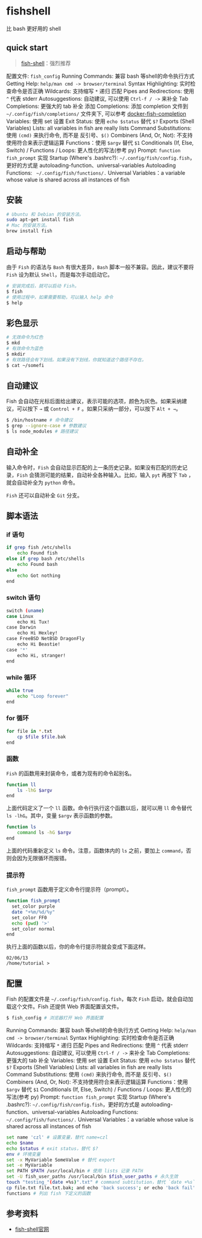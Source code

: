 # fishshell

比 bash 更好用的 shell

## quick start

> [fish-shell](http://fishshell.com)：强烈推荐

配置文件: `fish_config`
Running Commands: 兼容 bash 等shell的命令执行方式
Getting Help: `help/man cmd -> browser/terminal`
Syntax Highlighting: 实时检查命令是否正确
Wildcards: 支持缩写  `*` 递归 匹配
Pipes and Redirections: 使用 `^` 代表 stderr
Autosuggestions: 自动建议, 可以使用 `Ctrl-f / ->` 来补全
Tab Completions: 更强大的 tab 补全
添加 Completions: 添加 completion 文件到 `~/.config/fish/completions/` 文件夹下, 可以参考 [docker-fish-completion](https://github.com/barnybug-archive/docker-fish-completion)
Variables: 使用 set 设置
Exit Status: 使用 `echo $status` 替代 `$?`
Exports (Shell Variables)
Lists: all variables in fish are really lists
Command Substitutions: 使用 `(cmd)` 来执行命令, 而不是 反引号、`$()`
Combiners (And, Or, Not): 不支持使用符合来表示逻辑运算
Functions：使用 `$argv` 替代 `$1`
Conditionals (If, Else, Switch) / Functions / Loops: 更人性化的写法(参考 py)
Prompt: `function fish_prompt` 实现
Startup (Where's .bashrc?): `~/.config/fish/config.fish`，更好的方式是 autoloading-function、universal-variables
Autoloading Functions: ` ~/.config/fish/functions/.`
Universal Variables：a variable whose value is shared across all instances of fish

## 安装

```bash
# Ubuntu 和 Debian 的安装方法。
sudo apt-get install fish
# Mac 的安装方法。
brew install fish
```

## 启动与帮助

由于 `Fish` 的语法与 `Bash` 有很大差异，`Bash` 脚本一般不兼容。因此，建议不要将 `Fish` 设为默认 `Shell`，而是每次手动启动它。

```bash
# 安装完成后，就可以启动 Fish。
$ fish
# 使用过程中，如果需要帮助，可以输入 help 命令
$ help
```

## 彩色显示

```bash
# 无效命令为红色
$ mkd
# 有效命令为蓝色
$ mkdir
# 有效路径会有下划线。如果没有下划线，你就知道这个路径不存在。
$ cat ~/somefi
```

## 自动建议

Fish 会自动在光标后面给出建议，表示可能的选项，颜色为灰色。如果采纳建议，可以按下 `→` 或 `Control + F` 。如果只采纳一部分，可以按下 `Alt + →`。

```bash
$ /bin/hostname # 命令建议
$ grep --ignore-case # 参数建议
$ ls node_modules # 路径建议
```

## 自动补全

输入命令时，`Fish` 会自动显示匹配的上一条历史记录。如果没有匹配的历史记录，`Fish` 会猜测可能的结果，自动补全各种输入。比如，输入 `pyt` 再按下 `Tab` ，就会自动补全为 `python` 命令。

`Fish` 还可以自动补全 `Git` 分支。

## 脚本语法

### if 语句

```bash
if grep fish /etc/shells
    echo Found fish
else if grep bash /etc/shells
    echo Found bash
else
    echo Got nothing
end
```

### switch 语句

```bash
switch (uname)
case Linux
    echo Hi Tux!
case Darwin
    echo Hi Hexley!
case FreeBSD NetBSD DragonFly
    echo Hi Beastie!
case '*'
    echo Hi, stranger!
end
```

### while 循环

```bash
while true
    echo "Loop forever"
end
```

### for 循环

```bash
for file in *.txt
    cp $file $file.bak
end
```

### 函数

`Fish` 的函数用来封装命令，或者为现有的命令起别名。

```bash
function ll
    ls -lhG $argv
end
```

上面代码定义了一个 `ll` 函数。命令行执行这个函数以后，就可以用 `ll` 命令替代 `ls -lhG`。其中，变量 `$argv` 表示函数的参数。

```bash
function ls
    command ls -hG $argv
end
```

上面的代码重新定义 `ls` 命令。注意，函数体内的 `ls` 之前，要加上 `command`，否则会因为无限循环而报错。

### 提示符

`fish_prompt` 函数用于定义命令行提示符（prompt）。

```bash
function fish_prompt
  set_color purple
  date "+%m/%d/%y"
  set_color FF0
  echo (pwd) '>'
  set_color normal
end
```

执行上面的函数以后，你的命令行提示符就会变成下面这样。

```
02/06/13
/home/tutorial >
```

## 配置

Fish 的配置文件是 `~/.config/fish/config.fish`，每次 `Fish` 启动，就会自动加载这个文件。Fish 还提供 Web 界面配置该文件。

```bash
$ fish_config # 浏览器打开 Web 界面配置
```

Running Commands: 兼容 bash 等shell的命令执行方式
Getting Help: `help/man cmd -> browser/terminal`
Syntax Highlighting: 实时检查命令是否正确
Wildcards: 支持缩写  `*` 递归 匹配
Pipes and Redirections: 使用 `^` 代表 stderr
Autosuggestions: 自动建议, 可以使用 `Ctrl-f / ->` 来补全
Tab Completions: 更强大的 tab 补全
Variables: 使用 set 设置
Exit Status: 使用 `echo $status` 替代 `$?`
Exports (Shell Variables)
Lists: all variables in fish are really lists
Command Substitutions: 使用 `(cmd)` 来执行命令, 而不是 反引号、`$()`
Combiners (And, Or, Not): 不支持使用符合来表示逻辑运算
Functions：使用 `$argv` 替代 `$1`
Conditionals (If, Else, Switch) / Functions / Loops: 更人性化的写法(参考 py)
Prompt: `function fish_prompt` 实现
Startup (Where's .bashrc?): `~/.config/fish/config.fish`，更好的方式是 autoloading-function、universal-variables
Autoloading Functions: ` ~/.config/fish/functions/.`
Universal Variables：a variable whose value is shared across all instances of fish

```bash
set name 'czl' # 设置变量，替代 name=czl
echo $name
echo $status # exit status，替代 $?
env # 环境变量
set -x MyVariable SomeValue # 替代 export
set -e MyVariable
set PATH $PATH /usr/local/bin # 使用 lists 记录 PATH
set -U fish_user_paths /usr/local/bin $fish_user_paths # 永久生效
touch "testing_"(date +%s)".txt" # command subtitution，替代 `date +%s`
cp file.txt file.txt.bak; and echo 'back success'; or echo 'back fail' # combiner
functions # 列出 fish 下定义的函数
```

## 参考资料

- [fish-shell官网](http://fishshell.com)
